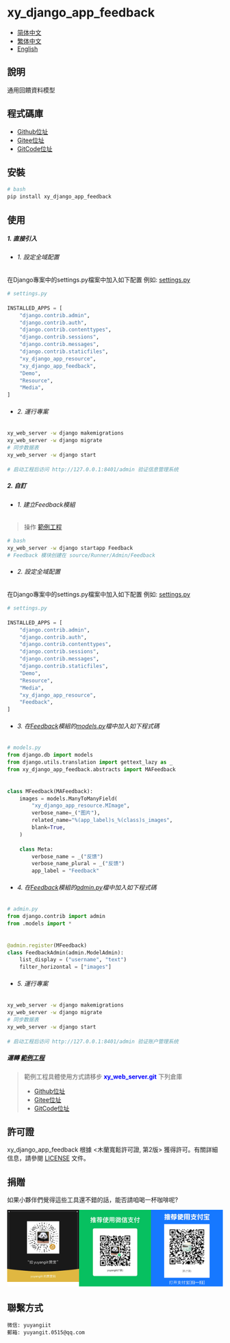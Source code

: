 <!--
 * @Author: 余洋 yuyangit.0515@qq.com
 * @Date: 2024-10-18 13:02:22
 * @LastEditors: 余洋 yuyangit.0515@qq.com
 * @LastEditTime: 2024-10-23 20:51:56
 * @FilePath: /xy_django_app_feedback/readme/README_zh_TW.md
 * @Description: 这是默认设置,请设置`customMade`, 打开koroFileHeader查看配置 进行设置: https://github.com/OBKoro1/koro1FileHeader/wiki/%E9%85%8D%E7%BD%AE
-->
# xy_django_app_feedback

- [简体中文](README_zh_CN.md)
- [繁体中文](README_zh_TW.md)
- [English](README_en.md)

## 說明

通用回饋資料模型

## 程式碼庫

- <a href="https://github.com/xy-django-app/xy_django_app_feedback.git" target="_blank">Github位址</a>  
- <a href="https://gitee.com/xy-opensource/xy_django_app_feedback.git" target="_blank">Gitee位址</a>  
- <a href="https://gitcode.com/xy-opensource/xy_django_app_feedback.git" target="_blank">GitCode位址</a>  

## 安裝

```bash
# bash
pip install xy_django_app_feedback
```

## 使用


##### 1. 直接引入

- ###### 1. 設定全域配置

在Django專案中的settings.py檔案中加入如下配置
例如: [settings.py](../samples/xy_web_server_demo/source/Runner/Admin/xy_web_server_demo/settings.py)

```python
# settings.py

INSTALLED_APPS = [
    "django.contrib.admin",
    "django.contrib.auth",
    "django.contrib.contenttypes",
    "django.contrib.sessions",
    "django.contrib.messages",
    "django.contrib.staticfiles",
    "xy_django_app_resource",
    "xy_django_app_feedback",
    "Demo",
    "Resource",
    "Media",
]

```

- ###### 2. 運行專案

```bash
xy_web_server -w django makemigrations
xy_web_server -w django migrate
# 同步数据表
xy_web_server -w django start

# 启动工程后访问 http://127.0.0.1:8401/admin 验证信息管理系统
```

##### 2. 自訂

- ###### 1. 建立Feedback模組

> 操作 [範例工程](../samples/xy_web_server_demo/)

```bash
# bash
xy_web_server -w django startapp Feedback
# Feedback 模块创建在 source/Runner/Admin/Feedback 
```

- ###### 2. 設定全域配置

在Django專案中的settings.py檔案中加入如下配置
例如: [settings.py](../samples/xy_web_server_demo/source/Runner/Admin/xy_web_server_demo/settings.py)

```python
# settings.py

INSTALLED_APPS = [
    "django.contrib.admin",
    "django.contrib.auth",
    "django.contrib.contenttypes",
    "django.contrib.sessions",
    "django.contrib.messages",
    "django.contrib.staticfiles",
    "Demo",
    "Resource",
    "Media",
    "xy_django_app_resource",
    "Feedback",
]

```

- ###### 3. 在[Feedback](../samples/xy_web_server_demo/source/Runner/Admin/Feedback)模組的[models.py](../samples/xy_web_server_demo/source/Runner/Admin/Feedback/models.py)檔中加入如下程式碼

```python
# models.py
from django.db import models
from django.utils.translation import gettext_lazy as _
from xy_django_app_feedback.abstracts import MAFeedback


class MFeedback(MAFeedback):
    images = models.ManyToManyField(
        "xy_django_app_resource.MImage",
        verbose_name=_("图片"),
        related_name="%(app_label)s_%(class)s_images",
        blank=True,
    )

    class Meta:
        verbose_name = _("反馈")
        verbose_name_plural = _("反馈")
        app_label = "Feedback"

```

- ###### 4. 在[Feedback](../samples/xy_web_server_demo/source/Runner/Admin/Feedback)模組的[admin.py](../samples/xy_web_server_demo/source/Runner/Admin/Feedback/admin.py)檔中加入如下程式碼

```python
# admin.py
from django.contrib import admin
from .models import *


@admin.register(MFeedback)
class FeedbackAdmin(admin.ModelAdmin):
    list_display = ("username", "text")
    filter_horizontal = ["images"]

```

- ###### 5. 運行專案

```bash
xy_web_server -w django makemigrations
xy_web_server -w django migrate
# 同步数据表
xy_web_server -w django start

# 启动工程后访问 http://127.0.0.1:8401/admin 验证账户管理系统
```


##### 運轉 [範例工程](../samples/xy_web_server_demo)

> 範例工程具體使用方式請移步 <b style="color: blue">xy_web_server.git</b> 下列倉庫
> - <a href="https://github.com/xy-web-service/xy_web_server.git" target="_blank">Github位址</a>  
> - <a href="https://gitee.com/xy-opensource/xy_web_server.git" target="_blank">Gitee位址</a>  
> - <a href="https://gitcode.com/xy-opensource/xy_web_server.git" target="_blank">GitCode位址</a>  

## 許可證
xy_django_app_feedback 根據 <木蘭寬鬆許可證, 第2版> 獲得許可。有關詳細信息，請參閱 [LICENSE](../LICENSE) 文件。

## 捐贈

如果小夥伴們覺得這些工具還不錯的話，能否請咱喝一杯咖啡呢?  

![Pay-Total](./Pay-Total.png)

## 聯繫方式

```
微信: yuyangiit
郵箱: yuyangit.0515@qq.com
```